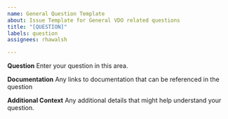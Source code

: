 ```yaml
---
name: General Question Template
about: Issue Template for General VDO related questions
title: "[QUESTION]"
labels: question
assignees: rhawalsh

---
```


**Question**
Enter your question in this area.

**Documentation**
Any links to documentation that can be referenced in the question

**Additional Context**
Any additional details that might help understand your question.
